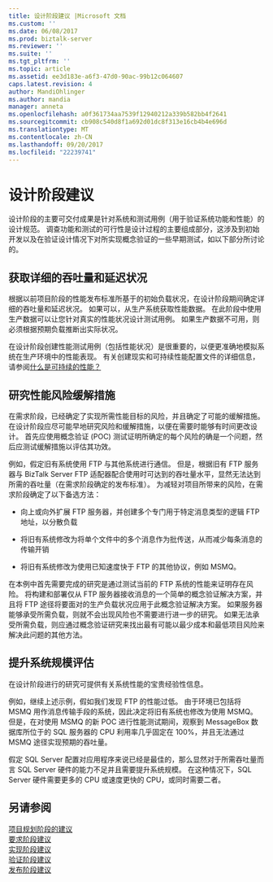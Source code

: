```yaml
---
title: 设计阶段建议 |Microsoft 文档
ms.custom: ''
ms.date: 06/08/2017
ms.prod: biztalk-server
ms.reviewer: ''
ms.suite: ''
ms.tgt_pltfrm: ''
ms.topic: article
ms.assetid: ee3d183e-a6f3-47d0-90ac-99b12c064607
caps.latest.revision: 4
author: MandiOhlinger
ms.author: mandia
manager: anneta
ms.openlocfilehash: a0f361734aa7539f12940212a339b582bb4f2641
ms.sourcegitcommit: cb908c540d8f1a692d01dc8f313e16cb4b4e696d
ms.translationtype: MT
ms.contentlocale: zh-CN
ms.lasthandoff: 09/20/2017
ms.locfileid: "22239741"
---
```

# <a name="design-phase-recommendations"></a>设计阶段建议
设计阶段的主要可交付成果是针对系统和测试用例（用于验证系统功能和性能）的设计规范。 调查功能和测试的可行性是设计过程的主要组成部分，这涉及到初始开发以及在验证设计情况下对所实现概念验证的一些早期测试，如以下部分所讨论的。  
  
## <a name="acquire-detailed-throughput-and-latency-profiles"></a>获取详细的吞吐量和延迟状况  
 根据以前项目阶段的性能发布标准所基于的初始负载状况，在设计阶段期间确定详细的吞吐量和延迟状况。 如果可以，从生产系统获取性能数据。 在此阶段中使用生产数据可以让您针对真实的性能状况设计测试用例。 如果生产数据不可用，则必须根据预期负载推断出实际状况。  
  
 在设计阶段创建性能测试用例（包括性能状况）是很重要的，以便更准确地模拟系统在生产环境中的性能表现。 有关创建现实和可持续性能配置文件的详细信息，请参阅[什么是可持续的性能？](../core/what-is-sustainable-performance.md)  
  
## <a name="investigate-performance-risk-mitigations"></a>研究性能风险缓解措施  
 在需求阶段，已经确定了实现所需性能目标的风险，并且确定了可能的缓解措施。  在设计阶段应尽可能早地研究风险和缓解措施，以便在需要时能够有时间更改设计。 首先应使用概念验证 (POC) 测试证明所确定的每个风险的确是一个问题，然后应测试缓解措施以评估其功效。  
  
 例如，假定旧有系统使用 FTP 与其他系统进行通信。 但是，根据旧有 FTP 服务器与 BizTalk Server FTP 适配器配合使用时可达到的吞吐量水平，显然无法达到所需的吞吐量（在需求阶段确定的发布标准）。 为减轻对项目所带来的风险，在需求阶段确定了以下备选方法：  
  
-   向上或向外扩展 FTP 服务器，并创建多个专门用于特定消息类型的逻辑 FTP 地址，以分散负载  
  
-   将旧有系统修改为将单个文件中的多个消息作为批传送，从而减少每条消息的传输开销  
  
-   将旧有系统修改为使用已知速度快于 FTP 的其他协议，例如 MSMQ。  
  
 在本例中首先需要完成的研究是通过测试当前的 FTP 系统的性能来证明存在风险。 将构建和部署仅从 FTP 服务器接收消息的一个简单的概念验证解决方案，并且将 FTP 途径将要面对的生产负载状况应用于此概念验证解决方案。 如果服务器能够承受所需负载，则就不会出现风险也不需要进行进一步的研究。 如果无法承受所需负载，则应通过概念验证研究来找出最有可能以最少成本和最低项目风险来解决此问题的其他方法。  
  
## <a name="refine-system-size-estimate"></a>提升系统规模评估  
 在设计阶段进行的研究可提供有关系统性能的宝贵经验性信息。  
  
 例如，继续上述示例，假如我们发现 FTP 的性能过低。 由于环境已包括将 MSMQ 用作消息传输手段的系统，因此决定将旧有系统也修改为使用 MSMQ。 但是，在对使用 MSMQ 的新 POC 进行性能测试期间，观察到 MessageBox 数据库所位于的 SQL 服务器的 CPU 利用率几乎固定在 100%，并且无法通过 MSMQ 途径实现预期的吞吐量。  
  
 假定 SQL Server 配置对应用程序来说已经是最佳的，那么显然对于所需吞吐量而言 SQL Server 硬件的能力不足并且需要提升系统规模。 在这种情况下，SQL Server 硬件需要更多的 CPU 或速度更快的 CPU，或同时需要二者。  
  
## <a name="see-also"></a>另请参阅  
 [项目规划阶段的建议](../core/project-planning-recommendations-by-phase.md)   
 [要求阶段建议](../core/requirements-phase-recommendations.md)   
 [实现阶段建议](../core/implementation-phase-recommendations.md)   
 [验证阶段建议](../core/verification-phase-recommendations.md)   
 [发布阶段建议](../core/release-phase-recommendations.md)